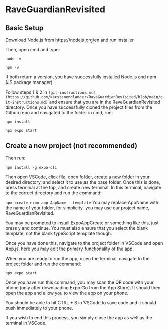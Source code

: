 # RaveGuardianRevisited

## Basic Setup

Download Node.js from https://nodejs.org/en and run installer

Then, open cmd and type:

`node -v`

`npm -v`

If both return a version, you have successfully installed Node.js and npm (JS package manager).

Follow steps 1 & 2 in `[git-instructions.md](https://github.com/karstenenglander/RaveGuardianRevisited/blob/main/git-instructions.md)` and ensure that you are in the RaveGuardianRevisited directory.
Once you have successfully cloned the project files from the Github repo and navigated to the folder in cmd, run:

`npm install`

`npx expo start`

## Create a new project (not recommended)

Then run:

`npm install -g expo-cli`

Then open VSCode, click file, open folder, create a new folder in your desired directory, and select it to use as the base folder.
Once this is done, press terminal at the top, and create new terminal.
In this terminal, navigate to the correct directory and run the command:

`npx create-expo-app AppName --template` You may replace AppName with the name of your folder, for simplicity, you may use our project name, RaveGuardianRevisited.

You may be prompted to install ExpoAppCreate or something like this, just press y and continue.
You must also ensure that you select the blank template, not the blank typeScript template though.

Once you have done this, navigate to the project folder in VSCode and open App.js, here you may edit the primary functionality of the app.

When you are ready to run the app, open the terminal, navigate to the project folder and run the command:

`npx expo start`

Once you have run this command, you may scan the QR code with your phone (only after downloading Expo Go from the App Store).
It should then open the app and allow you to view the app on your phone.

You should be able to hit CTRL + S in VSCode to save code and it should push immediately to your phone.

If you wish to end this process, you simply close the app as well as the terminal in VSCode.
